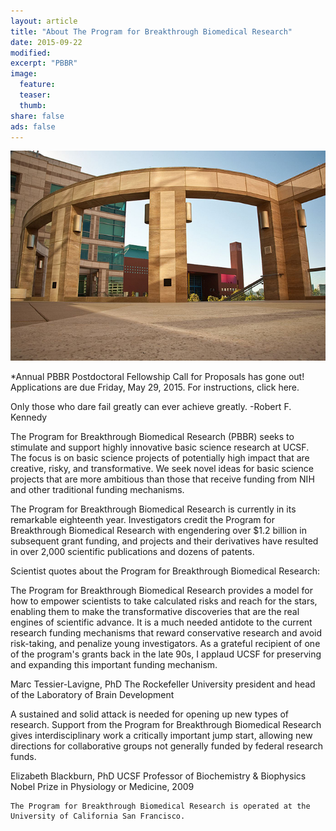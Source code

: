 ```yaml
---
layout: article
title: "About The Program for Breakthrough Biomedical Research"
date: 2015-09-22
modified:
excerpt: "PBBR"
image:
  feature:
  teaser:
  thumb:
share: false
ads: false
---
```


![mission bay](../images/missionbay.jpg)

*Annual PBBR Postdoctoral Fellowship Call for Proposals has gone out! Applications are due Friday, May 29, 2015. For instructions, click here.

 Only those who dare fail greatly can ever achieve greatly.
 -Robert F. Kennedy

The Program for Breakthrough Biomedical Research (PBBR) seeks to stimulate and support highly innovative basic science research at UCSF. The focus is on basic science projects of potentially high impact that are creative, risky, and transformative. We seek novel ideas for basic science projects that are more ambitious than those that receive funding from NIH and other traditional funding mechanisms.

The Program for Breakthrough Biomedical Research is currently in its remarkable eighteenth year. Investigators credit the Program for Breakthrough Biomedical Research with engendering over $1.2 billion in subsequent grant funding, and projects and their derivatives have resulted in over 2,000 scientific publications and dozens of patents.

Scientist quotes about the Program for Breakthrough Biomedical Research:

The Program for Breakthrough Biomedical Research provides a model for how to empower scientists to take calculated risks and reach for the stars, enabling them to make the transformative discoveries that are the real engines of scientific advance. It is a much needed antidote to the current research funding mechanisms that reward conservative research and avoid risk-taking, and penalize young investigators. As a grateful recipient of one of the program's grants back in the late 90s, I applaud UCSF for preserving and expanding this important funding mechanism.

Marc Tessier-Lavigne, PhD
The Rockefeller University president and head of the Laboratory of Brain Development

A sustained and solid attack is needed for opening up new types of research. Support from the Program for Breakthrough Biomedical Research gives interdisciplinary work a critically important jump start, allowing new directions for collaborative groups not generally funded by federal research funds.

Elizabeth Blackburn, PhD
UCSF Professor of Biochemistry & Biophysics
Nobel Prize in Physiology or Medicine, 2009

 
	The Program for Breakthrough Biomedical Research is operated at the University of California San Francisco.